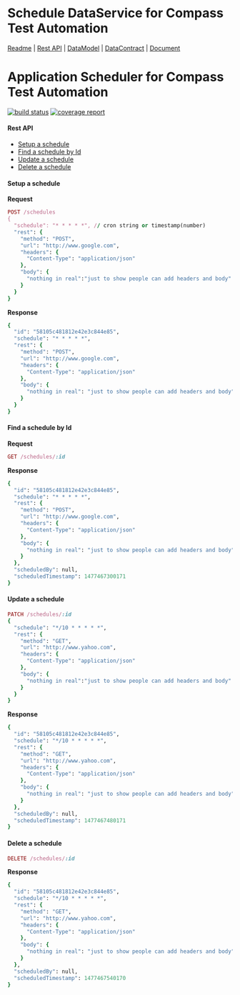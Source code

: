 # Schedule DataService for Compass Test Automation
[Readme](README.md) | [Rest API](RESTAPI.md) | [DataModel](DATAMODEL.md) | [DataContract](DATACONTRACT.md) | [Document](DOCUMENTATION.md)  

# Application Scheduler for Compass Test Automation

[![build status](https://git.sami.int.thomsonreuters.com/compass/cta-jobmanager/badges/master/build.svg)](https://git.sami.int.thomsonreuters.com/compass/cta-jobmanager/commits/master)
[![coverage report](https://git.sami.int.thomsonreuters.com/compass/cta-jobmanager/badges/master/coverage.svg)](https://git.sami.int.thomsonreuters.com/compass/cta-jobmanager/commits/master)

#### Rest API
* [Setup a schedule](#setup-a-scehdule)
* [Find a schedule by Id](#find-a-schedule-by-id)
* [Update a schedule](#update-a-schedule)
* [Delete a schedule](#delete-a-schedule)

#### Setup a schedule
**Request**
```ruby
POST /schedules
{
  "schedule": "* * * * *", // cron string or timestamp(number)
  "rest": {
    "method": "POST",
    "url": "http://www.google.com",
    "headers": {
      "Content-Type": "application/json"
    },
    "body": {
      "nothing in real":"just to show people can add headers and body"
    }
  }
}
```

**Response**
```ruby
{
  "id": "58105c481812e42e3c844e85",
  "schedule": "* * * * *",
  "rest": {
    "method": "POST",
    "url": "http://www.google.com",
    "headers": {
      "Content-Type": "application/json"
    },
    "body": {
      "nothing in real": "just to show people can add headers and body"
    }
  }
}
```

#### Find a schedule by Id
**Request**
```ruby
GET /schedules/:id
```
**Response**
```ruby
{
  "id": "58105c481812e42e3c844e85",
  "schedule": "* * * * *",
  "rest": {
    "method": "POST",
    "url": "http://www.google.com",
    "headers": {
      "Content-Type": "application/json"
    },
    "body": {
      "nothing in real": "just to show people can add headers and body"
    }
  },
  "scheduledBy": null,
  "scheduledTimestamp": 1477467300171
}
```

#### Update a schedule
```ruby
PATCH /schedules/:id
{
  "schedule": "*/10 * * * * *",
  "rest": {
    "method": "GET",
    "url": "http://www.yahoo.com",
    "headers": {
      "Content-Type": "application/json"
    },
    "body": {
      "nothing in real":"just to show people can add headers and body"
    }
  }
}
```
**Response**
```ruby
{
  "id": "58105c481812e42e3c844e85",
  "schedule": "*/10 * * * * *",
  "rest": {
    "method": "GET",
    "url": "http://www.yahoo.com",
    "headers": {
      "Content-Type": "application/json"
    },
    "body": {
      "nothing in real": "just to show people can add headers and body"
    }
  },
  "scheduledBy": null,
  "scheduledTimestamp": 1477467480171
}
```

#### Delete a schedule
```ruby
DELETE /schedules/:id
```
**Response**
```ruby
{
  "id": "58105c481812e42e3c844e85",
  "schedule": "*/10 * * * * *",
  "rest": {
    "method": "GET",
    "url": "http://www.yahoo.com",
    "headers": {
      "Content-Type": "application/json"
    },
    "body": {
      "nothing in real": "just to show people can add headers and body"
    }
  },
  "scheduledBy": null,
  "scheduledTimestamp": 1477467540170
}
```
